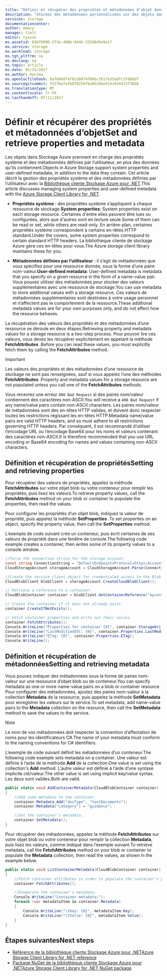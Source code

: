 ```yaml
---
title: "Définir et récupérer des propriétés et métadonnées d’objet dans Stockage Azure | Documents Microsoft"
description: "Stockez des métadonnées personnalisées sur des objets dans Azure Storage, et définissez et récupérez les propriétés système."
services: storage
documentationcenter: 
author: mmacy
manager: timlt
editor: tysonn
ms.assetid: 036f9006-273e-400b-844b-3329045e9e1f
ms.service: storage
ms.workload: storage
ms.tgt_pltfrm: na
ms.devlang: na
ms.topic: article
ms.date: 05/15/2017
ms.author: marsma
ms.openlocfilehash: 6af66607478c58874f00bcf017a35abfc37888df
ms.sourcegitcommit: f537befafb079256fba0529ee554c034d73f36b0
ms.translationtype: MT
ms.contentlocale: fr-FR
ms.lasthandoff: 07/11/2017
---
```

# <a name="set-and-retrieve-properties-and-metadata"></a><span data-ttu-id="ff8c2-103">Définir et récupérer des propriétés et métadonnées d’objet</span><span class="sxs-lookup"><span data-stu-id="ff8c2-103">Set and retrieve properties and metadata</span></span>

<span data-ttu-id="ff8c2-104">Les objets dans Stockage Azure prennent en charge des propriétés système et des métadonnées définies par l’utilisateur, en plus des données qu’ils contiennent.</span><span class="sxs-lookup"><span data-stu-id="ff8c2-104">Objects in Azure Storage support system properties and user-defined metadata, in addition to the data they contain.</span></span> <span data-ttu-id="ff8c2-105">Cet article décrit la gestion des propriétés système et des métadonnées définies par l’utilisateur avec la [Bibliothèque cliente Stockage Azure pour .NET](https://www.nuget.org/packages/WindowsAzure.Storage/).</span><span class="sxs-lookup"><span data-stu-id="ff8c2-105">This article discusses managing system properties and user-defined metadata with the [Azure Storage Client Library for .NET](https://www.nuget.org/packages/WindowsAzure.Storage/).</span></span>

* <span data-ttu-id="ff8c2-106">**Propriétés système** : des propriétés système s’appliquent à chaque ressource de stockage.</span><span class="sxs-lookup"><span data-stu-id="ff8c2-106">**System properties**: System properties exist on each storage resource.</span></span> <span data-ttu-id="ff8c2-107">Certaines d'entre elles peuvent être lues ou configurées, alors que d'autres sont en lecture seule.</span><span class="sxs-lookup"><span data-stu-id="ff8c2-107">Some of them can be read or set, while others are read-only.</span></span> <span data-ttu-id="ff8c2-108">En arrière-plan, certaines propriétés système correspondent à certains en-têtes HTTP standard.</span><span class="sxs-lookup"><span data-stu-id="ff8c2-108">Under the covers, some system properties correspond to certain standard HTTP headers.</span></span> <span data-ttu-id="ff8c2-109">La bibliothèque cliente de stockage Azure gère ces en-têtes pour vous.</span><span class="sxs-lookup"><span data-stu-id="ff8c2-109">The Azure storage client library maintains these for you.</span></span>

* <span data-ttu-id="ff8c2-110">**Métadonnées définies par l’utilisateur** : il s’agit de métadonnées que vous spécifiez pour une ressource donnée, sous la forme d’une paire nom-valeur.</span><span class="sxs-lookup"><span data-stu-id="ff8c2-110">**User-defined metadata**: User-defined metadata is metadata that you specify on a given resource in the form of a name-value pair.</span></span> <span data-ttu-id="ff8c2-111">Vous pouvez utiliser des métadonnées pour stocker des valeurs supplémentaires avec une ressource de stockage.</span><span class="sxs-lookup"><span data-stu-id="ff8c2-111">You can use metadata to store additional values with a storage resource.</span></span> <span data-ttu-id="ff8c2-112">Ces valeurs de métadonnées supplémentaires sont destinées à votre usage personnel et n’affectent pas le comportement de la ressource.</span><span class="sxs-lookup"><span data-stu-id="ff8c2-112">These additional metadata values are for your own purposes only, and do not affect how the resource behaves.</span></span>

<span data-ttu-id="ff8c2-113">La récupération des valeurs des propriétés et des métadonnées d’une ressource se déroule en deux étapes.</span><span class="sxs-lookup"><span data-stu-id="ff8c2-113">Retrieving property and metadata values for a storage resource is a two-step process.</span></span> <span data-ttu-id="ff8c2-114">Pour pouvoir lire ces valeurs, vous devez les récupérer explicitement en appelant la méthode **FetchAttributes** .</span><span class="sxs-lookup"><span data-stu-id="ff8c2-114">Before you can read these values, you must explicitly fetch them by calling the **FetchAttributes** method.</span></span>

> [!IMPORTANT]
> <span data-ttu-id="ff8c2-115">Les valeurs des propriétés et des métadonnées d’une ressource de stockage ne sont pas renseignées, sauf si vous appelez l’une des méthodes **FetchAttributes** .</span><span class="sxs-lookup"><span data-stu-id="ff8c2-115">Property and metadata values for a storage resource are not populated unless you call one of the **FetchAttributes** methods.</span></span>
>
> <span data-ttu-id="ff8c2-116">Vous recevrez une erreur `400 Bad Request` si des paires nom/valeur contiennent des caractères non-ASCII.</span><span class="sxs-lookup"><span data-stu-id="ff8c2-116">You will receive a `400 Bad Request` if any name/value pairs contain non-ASCII characters.</span></span> <span data-ttu-id="ff8c2-117">Les paires nom/valeur de métadonnées sont des en-têtes HTTP valides, et doivent donc respecter toutes les restrictions régissant les en-têtes HTTP.</span><span class="sxs-lookup"><span data-stu-id="ff8c2-117">Metadata name/value pairs are valid HTTP headers, and so must adhere to all restrictions governing HTTP headers.</span></span> <span data-ttu-id="ff8c2-118">Par conséquent, il est recommandé d’utiliser l’encodage URL ou l’encodage Base64 pour les noms et valeurs contenant des caractères non-ASCII.</span><span class="sxs-lookup"><span data-stu-id="ff8c2-118">It is therefore recommended that you use URL encoding or Base64 encoding for names and values containing non-ASCII characters.</span></span>
>

## <a name="setting-and-retrieving-properties"></a><span data-ttu-id="ff8c2-119">Définition et récupération de propriétés</span><span class="sxs-lookup"><span data-stu-id="ff8c2-119">Setting and retrieving properties</span></span>
<span data-ttu-id="ff8c2-120">Pour récupérer des valeurs de propriétés, appelez la méthode **FetchAttributes** sur votre objet blob ou votre conteneur pour remplir les propriétés, puis lisez les valeurs.</span><span class="sxs-lookup"><span data-stu-id="ff8c2-120">To retrieve property values, call the **FetchAttributes** method on your blob or container to populate the properties, then read the values.</span></span>

<span data-ttu-id="ff8c2-121">Pour configurer les propriétés d’un objet blob, indiquez la valeur de propriété, puis appelez la méthode **SetProperties** .</span><span class="sxs-lookup"><span data-stu-id="ff8c2-121">To set properties on an object, specify the property value, then call the **SetProperties** method.</span></span>

<span data-ttu-id="ff8c2-122">L’exemple de code suivant crée un conteneur, puis écrit certaines de ses valeurs de propriété dans une fenêtre de console.</span><span class="sxs-lookup"><span data-stu-id="ff8c2-122">The following code example creates a container, then writes some of its property values to a console window.</span></span>

```csharp
//Parse the connection string for the storage account.
const string ConnectionString = "DefaultEndpointsProtocol=https;AccountName=account-name;AccountKey=account-key";
CloudStorageAccount storageAccount = CloudStorageAccount.Parse(ConnectionString);

//Create the service client object for credentialed access to the Blob service.
CloudBlobClient blobClient = storageAccount.CreateCloudBlobClient();

// Retrieve a reference to a container.
CloudBlobContainer container = blobClient.GetContainerReference("mycontainer");

// Create the container if it does not already exist.
container.CreateIfNotExists();

// Fetch container properties and write out their values.
container.FetchAttributes();
Console.WriteLine("Properties for container {0}", container.StorageUri.PrimaryUri.ToString());
Console.WriteLine("LastModifiedUTC: {0}", container.Properties.LastModified.ToString());
Console.WriteLine("ETag: {0}", container.Properties.ETag);
Console.WriteLine();
```

## <a name="setting-and-retrieving-metadata"></a><span data-ttu-id="ff8c2-123">Définition et récupération de métadonnées</span><span class="sxs-lookup"><span data-stu-id="ff8c2-123">Setting and retrieving metadata</span></span>
<span data-ttu-id="ff8c2-124">Vous pouvez indiquer des métadonnées sous la forme de paires nom-valeur sur une ressource d’objet blob ou de conteneur.</span><span class="sxs-lookup"><span data-stu-id="ff8c2-124">You can specify metadata as one or more name-value pairs on a blob or container resource.</span></span> <span data-ttu-id="ff8c2-125">Pour configurer des métadonnées, ajoutez des paires nom-valeur à la collection **Metadata** de la ressource, puis appelez la méthode **SetMetadata** pour enregistrer les valeurs sur le service.</span><span class="sxs-lookup"><span data-stu-id="ff8c2-125">To set metadata, add name-value pairs to the **Metadata** collection on the resource, then call the **SetMetadata** method to save the values to the service.</span></span>

> [!NOTE]
> <span data-ttu-id="ff8c2-126">Le nom de vos métadonnées doit respecter la convention d’affectation de noms pour les identificateurs C#.</span><span class="sxs-lookup"><span data-stu-id="ff8c2-126">The name of your metadata must conform to the naming conventions for C# identifiers.</span></span>
>
>

<span data-ttu-id="ff8c2-127">L’exemple de code suivant définit les métadonnées d’un conteneur.</span><span class="sxs-lookup"><span data-stu-id="ff8c2-127">The following code example sets metadata on a container.</span></span> <span data-ttu-id="ff8c2-128">Une valeur est définie à l’aide de la méthode **Add** de la collection.</span><span class="sxs-lookup"><span data-stu-id="ff8c2-128">One value is set using the collection's **Add** method.</span></span> <span data-ttu-id="ff8c2-129">L’autre valeur est définie à l’aide d’une syntaxe implicite clé/valeur.</span><span class="sxs-lookup"><span data-stu-id="ff8c2-129">The other value is set using implicit key/value syntax.</span></span> <span data-ttu-id="ff8c2-130">Les deux sont valides.</span><span class="sxs-lookup"><span data-stu-id="ff8c2-130">Both are valid.</span></span>

```csharp
public static void AddContainerMetadata(CloudBlobContainer container)
{
    //Add some metadata to the container.
    container.Metadata.Add("docType", "textDocuments");
    container.Metadata["category"] = "guidance";

    //Set the container's metadata.
    container.SetMetadata();
}
```

<span data-ttu-id="ff8c2-131">Pour récupérer des métadonnées, appelez la méthode **FetchAttributes** sur votre objet blob ou votre conteneur pour remplir la collection **Metadata**, puis lisez les valeurs, comme indiqué dans l’exemple suivant.</span><span class="sxs-lookup"><span data-stu-id="ff8c2-131">To retrieve metadata, call the **FetchAttributes** method on your blob or container to populate the **Metadata** collection, then read the values, as shown in the example below.</span></span>

```csharp
public static void ListContainerMetadata(CloudBlobContainer container)
{
    //Fetch container attributes in order to populate the container's properties and metadata.
    container.FetchAttributes();

    //Enumerate the container's metadata.
    Console.WriteLine("Container metadata:");
    foreach (var metadataItem in container.Metadata)
    {
        Console.WriteLine("\tKey: {0}", metadataItem.Key);
        Console.WriteLine("\tValue: {0}", metadataItem.Value);
    }
}
```

## <a name="next-steps"></a><span data-ttu-id="ff8c2-132">Étapes suivantes</span><span class="sxs-lookup"><span data-stu-id="ff8c2-132">Next steps</span></span>
* [<span data-ttu-id="ff8c2-133">Référence de la bibliothèque cliente Stockage Azure pour .NET</span><span class="sxs-lookup"><span data-stu-id="ff8c2-133">Azure Storage Client Library for .NET reference</span></span>](/dotnet/api/?term=Microsoft.WindowsAzure.Storage)
* [<span data-ttu-id="ff8c2-134">Package NuGet de la bibliothèque cliente Stockage Azure pour .NET</span><span class="sxs-lookup"><span data-stu-id="ff8c2-134">Azure Storage Client Library for .NET NuGet package</span></span>](https://www.nuget.org/packages/WindowsAzure.Storage/)
